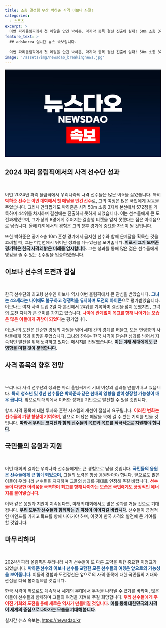 ```yaml
---
title: 소총 결선행 무산 박하준 사격 이보나 좌절!
categories:
  - 스포츠
excerpt: >
  이번 파리올림픽에서 첫 메달을 안긴 박하준, 마지막 종목 결선 진출에 실패! 50m 소총 3자세 본선에서 44위로 아쉬움을 남겼지만, 공기소총 혼성에서 은메달을 따냈다!
feature_text: >
  ## adskorea 실시간 뉴스 속보입니다.

  이번 파리올림픽에서 첫 메달을 안긴 박하준, 마지막 종목 결선 진출에 실패! 50m 소총 3자세 본선에서 44위로 아쉬움을 남겼지만, 공기소총 혼성에서 은메달을 따냈다!
image: '/assets/img/newsdao_breakingnews.jpg'
---
```


<p><img src="/assets/img/newsdao_breakingnews.jpg" alt="adskorea 속보" /></p>

<h2 data-ke-size="size26">2024 파리 올림픽에서의 사격 선수단 성과</h2>

<p data-ke-size="size16">&nbsp;</p>

<p>이번 2024년 파리 올림픽에서 우리나라의 사격 선수들은 많은 이목을 끌었습니다. 특히 <b><span style="color: #ee2323;">박하준 선수는 이번 대회에서 첫 메달을 안긴 선수</span></b>로, 그의 여정은 많은 국민에게 감동을 주었습니다. 그러나 안타깝게도 박하준은 사격 50m 소총 3자세 본선에서 572점을 기록하며 44위를 차지하며 결선에는 진출하지 못하게 되었습니다. 이는 선수들에게 큰 도전과제였으며, 그가 상위 8명에게 주어지는 결승행 티켓을 얻지 못했다는 점은 아쉬움으로 남습니다. 올해 대회에서의 경험은 그의 향후 경기에 중요한 자산이 될 것입니다.</p>

<p>또한 박하준은 공기소총 10m 혼성 경기에서 금지현 선수와 함께 은메달을 획득한 것을 고려할 때, 그는 다방면에서 뛰어난 성과를 거두었음을 보여줍니다. <b><span style="background-color: #21538527;">이로서 그가 보여준 경기력은 한국 사격의 밝은 미래를 암시합니다</span></b>. 그는 성과를 통해 많은 젊은 선수들에게 영감을 줄 수 있는 선수임을 입증하였습니다.</p>

<h2 data-ke-size="size26">이보나 선수의 도전과 결실</h2>

<p data-ke-size="size16">&nbsp;</p>

<p>한국 선수단의 최고령 선수인 이보나 역시 이번 올림픽에서 큰 관심을 받았습니다. <b><span style="color: #1a5490;">그녀는 43세라는 나이에도 불구하고 경쟁력을 유지하며 도전의 아이콘</span></b>으로 평가받았습니다. 이보나는 여자 사격 트랩 2일 차 본선에서 24위를 기록하며 결선을 넘지 못했지만, 그녀의 도전 자체가 큰 의미를 가지고 있습니다. <b><span style="color: #ee2323;">나이에 관계없이 목표를 향해 나아가는 모습은 많은 이들에게 귀감이 되었다</span></b>는 평가입니다.</p>

<p>이보나의 도전은 단순한 경쟁의 차원을 넘어 세대 간의 경계를 허물고, 모든 연령층의 사람들에게 꿈과 희망을 주었습니다. 그녀의 참여는 한국 사격이 단순한 성과를 넘어서 지속적인 발전을 위해 노력하고 있다는 메시지를 전달했습니다. <b><span style="background-color: #21538527;">이는 미래 세대에게도 큰 영향을 미칠 것이 분명합니다</span></b>.</p>

<h2 data-ke-size="size26">사격 종목의 향후 전망</h2>

<p data-ke-size="size16">&nbsp;</p>

<p>우리나라 사격 선수단의 성과는 파리 올림픽에서 기대 이상의 결과를 만들어내고 있습니다. <b><span style="color: #1a5490;">특히 청소년 및 청년 선수들은 박하준과 같은 선배의 영향을 받아 성장할 가능성이 매우 큽니다</span></b>. 앞으로의 대회에서 이러한 성과를 기반으로 발전할 수 있을 것입니다.</p>

<p>향후 사격 종목에 대한 투자와 훈련 시스템의 개선이 절실히 요구됩니다. <b><span style="color: #ee2323;">이러한 변화는 선수들의 기량 향상에 기여하며</span></b>, 앞으로 더 많은 메달을 목에 걸 수 있는 기회를 만들 것입니다. <b><span style="background-color: #21538527;">따라서 우리는 코치진과 함께 선수들의 목표와 목표를 적극적으로 지원해야 합니다</span></b>.</p>

<h2 data-ke-size="size26">국민들의 응원과 지원</h2>

<p data-ke-size="size16">&nbsp;</p>

<p>이번 대회의 결과는 우리나라 선수들에게도 큰 경험으로 남을 것입니다. <b><span style="color: #1a5490;">국민들의 응원은 선수들에게 큰 힘이 되었으며</span></b>, 그들의 노력은 항상 응원받아야 합니다. 앞으로도 많은 이들이 우리나라 선수들을 지지하며 그들의 성과를 제대로 인정해 주길 바랍니다. <b><span style="color: #ee2323;">선수들이 다양한 어려움을 극복하며 최고를 향해 나아가는 모습은 국민에게도 긍정적인 에너지를 불어넣습니다</span></b>.</p>

<p>이와 같은 응원과 지원이 지속된다면, 미래의 대회에서도 많은 성과를 거둘 것으로 기대됩니다. <b><span style="background-color: #21538527;">우리 모두가 선수들과 함께하는 긴 여정이 이어지길 바랍니다</span></b>. 선수들이 긍정적인 마인드를 가지고 목표를 향해 나아가야 하며, 이것이 한국 사격의 발전에 큰 기여를 할 것입니다.</p>

<h2 data-ke-size="size26">마무리하며</h2>

<p data-ke-size="size16">&nbsp;</p>

<p>2024년 파리 올림픽은 우리나라 사격 선수들이 또 다른 도약을 위한 중요한 이정표가 되었습니다. <b><span style="color: #1a5490;">박하준 선수와 이보나 선수를 포함한 모든 선수들의 여정은 앞으로의 가능성을 보여줍니다</span></b>. 이들의 경험과 도전정신은 앞으로의 사격 종목에 대한 국민들의 기대와 관심을 더욱 불러일으킬 것입니다. </p>

<p>한국 사격이 앞으로도 계속해서 세계의 무대에서 두각을 나타낼 수 있기를 바라며, 많은 이들이 선수들과 함께하며 그들의 여정을 지켜봐 주길 희망합니다. <b><span style="color: #ee2323;">우리 선수들에게 주어진 기회와 도전을 통해 새로운 역사가 만들어질 것입니다</span></b>. <b><span style="background-color: #21538527;">이를 통해 대한민국의 사격이 세계의 중심으로 나아가는 모습을 기대해 봅니다</span></b>.</p>
실시간 뉴스 속보는, <a href="https://newsdao.kr" rel="dofollow">https://newsdao.kr</a>


